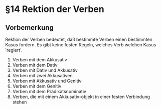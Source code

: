 # §14 Rektion der Verben

## Vorbemerkung

Rektion der Verben bedeutet, daß bestimmte Verben einen bestimmten Kasus fordern. Es gibt keine festen Regeln, welches Verb welchen Kasus 'regiert'.

1. Verben mit dem Akkusativ
1. Verben mit dem Dativ
1. Verben mit Dativ und Akkusativ
1. Verben mit zwei Akkusativen
1. Verben mit Akkusativ und Genitiv
1. Verben mit dem Genitiv
1. Verben mit dem Prädikatsnominativ
1. Verben, die mit einem Akkusativ-objekt in einer festen Verbindung stehen